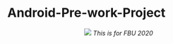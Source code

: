 # Android-Pre-work-Project
<p align="center">
  <img src="http://g.recordit.co/JNDG5bGAFz.gif">
  
   <em> 
  This is for FBU 2020 
  </em>
</p>
